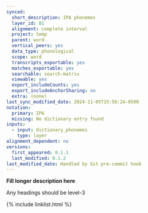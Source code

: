 ```yaml
---
synced:
  short_description: IPA phonemes
  layer_id: 81
  alignment: complete interval
  project: temp
  parent: word
  vertical_peers: yes
  data_type: phonological
  scope: word
  transcripts_exportable: yes
  matches_exportable: yes
  searchable: search-matrix
  viewable: yes
  export_includeCounts: yes
  export_includeAnchorSharing: no
  extra: (none)
last_sync_modified_date: 2024-11-05T15:56:24-0500
notation:
  primary: IPA
  missing: No dictionary entry found
inputs:
  - input: dictionary_phonemes
    type: layer
alignment_dependent: no
versions:
  first_appeared: 0.1.1
  last_modified: 0.1.2
last_modified_date: Handled by Git pre-commit hook
---
```


**Fill longer description here**

Any headings should be level-3


{% include linklist.html %}

